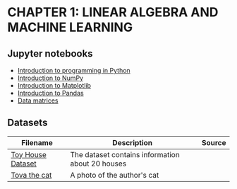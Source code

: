 # CHAPTER 1: LINEAR ALGEBRA AND MACHINE LEARNING


## Jupyter notebooks
- [Introduction to programming in Python](https://nbviewer.org/github/um-perez-alvaro/Matrix-Algebra-for-Data-Analysis/blob/main/chapters/Chapter_1/1.%20Basics%20of%20%20Python%20.ipynb)
- [Introduction to NumPy](https://nbviewer.org/github/um-perez-alvaro/Matrix-Algebra-for-Data-Analysis/blob/main/chapters/Chapter_1/2.%20NUMPY.ipynb)
- [Introduction to Matplotlib](https://nbviewer.org/github/um-perez-alvaro/Matrix-Algebra-for-Data-Analysis/blob/main/chapters/Chapter_1/Matplotlib.ipynb)
- [Introduction to Pandas]()
- [Data matrices](https://nbviewer.org/github/um-perez-alvaro/Matrix-Algebra-for-Data-Analysis/blob/main/chapters/Chapter_1/Data%20matrices.ipynb)

## Datasets

Filename | Description |  Source
--- | --- |  --- 
[Toy House Dataset](https://raw.githubusercontent.com/um-perez-alvaro/Matrix-Algebra-for-Data-Analysis/main/datasets/data/chapter%201/Toy_House_Dataset.csv) | The dataset contains information about 20 houses |
[Tova the cat](https://raw.githubusercontent.com/um-perez-alvaro/Matrix-Algebra-for-Data-Analysis/main/datasets/data/chapter%201/Tova_the_cat.png) | A photo of the author's cat | 
